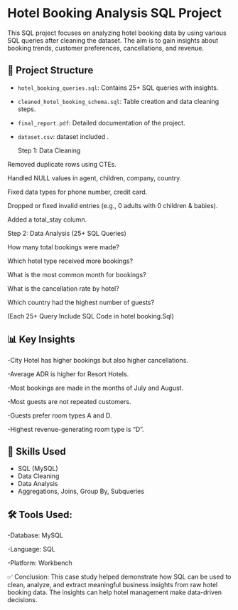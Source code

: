 # Hotel Booking Analysis SQL Project

This SQL project focuses on analyzing hotel booking data by using various SQL queries after cleaning the dataset. The aim is to gain insights about booking trends, customer preferences, cancellations, and revenue.

## 📁 Project Structure

- `hotel_booking_queries.sql`: Contains 25+ SQL queries with insights.
- `cleaned_hotel_booking_schema.sql`: Table creation and data cleaning steps.
- `final_report.pdf`: Detailed documentation of the project.
- `dataset.csv`:  dataset included .

  Step 1: Data Cleaning 

Removed duplicate rows using CTEs.

Handled NULL values in agent, children, company, country.

Fixed data types for phone number, credit card.

Dropped or fixed invalid entries (e.g., 0 adults with 0 children & babies).

Added a total_stay column.

Step 2: Data Analysis (25+ SQL Queries)

How many total bookings were made?

Which hotel type received more bookings?

What is the most common month for bookings?

What is the cancellation rate by hotel?

Which country had the highest number of guests?

(Each 25+ Query Include SQL Code in hotel booking.Sql)

## 📊 Key Insights

-City Hotel has higher bookings but also higher cancellations.

-Average ADR is higher for Resort Hotels.

-Most bookings are made in the months of July and August.

-Most guests are not repeated customers.

-Guests prefer room types A and D.

-Highest revenue-generating room type is “D”.

## 🔧 Skills Used

- SQL (MySQL)
- Data Cleaning
- Data Analysis
- Aggregations, Joins, Group By, Subqueries

## 🛠️ Tools Used:

-Database: MySQL

-Language: SQL

-Platform: Workbench 

✅ Conclusion:
This case study helped demonstrate how SQL can be used to clean, analyze, and extract meaningful business insights from raw hotel booking data. The insights can help hotel management make data-driven decisions.

